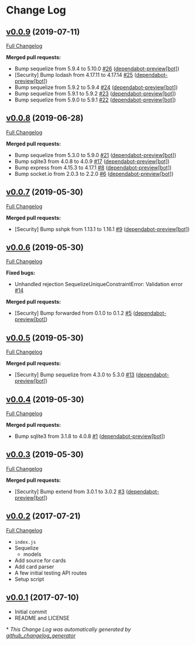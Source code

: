 # Change Log

## [v0.0.9](https://github.com/goodevilgenius/cards-with-frenemies/tree/v0.0.9) (2019-07-11)
[Full Changelog](https://github.com/goodevilgenius/cards-with-frenemies/compare/v0.0.8...v0.0.9)

**Merged pull requests:**

- Bump sequelize from 5.9.4 to 5.10.0 [\#26](https://github.com/goodevilgenius/cards-with-frenemies/pull/26) ([dependabot-preview[bot]](https://github.com/apps/dependabot-preview))
- \[Security\] Bump lodash from 4.17.11 to 4.17.14 [\#25](https://github.com/goodevilgenius/cards-with-frenemies/pull/25) ([dependabot-preview[bot]](https://github.com/apps/dependabot-preview))
- Bump sequelize from 5.9.2 to 5.9.4 [\#24](https://github.com/goodevilgenius/cards-with-frenemies/pull/24) ([dependabot-preview[bot]](https://github.com/apps/dependabot-preview))
- Bump sequelize from 5.9.1 to 5.9.2 [\#23](https://github.com/goodevilgenius/cards-with-frenemies/pull/23) ([dependabot-preview[bot]](https://github.com/apps/dependabot-preview))
- Bump sequelize from 5.9.0 to 5.9.1 [\#22](https://github.com/goodevilgenius/cards-with-frenemies/pull/22) ([dependabot-preview[bot]](https://github.com/apps/dependabot-preview))

## [v0.0.8](https://github.com/goodevilgenius/cards-with-frenemies/tree/v0.0.8) (2019-06-28)
[Full Changelog](https://github.com/goodevilgenius/cards-with-frenemies/compare/v0.0.7...v0.0.8)

**Merged pull requests:**

- Bump sequelize from 5.3.0 to 5.9.0 [\#21](https://github.com/goodevilgenius/cards-with-frenemies/pull/21) ([dependabot-preview[bot]](https://github.com/apps/dependabot-preview))
- Bump sqlite3 from 4.0.8 to 4.0.9 [\#17](https://github.com/goodevilgenius/cards-with-frenemies/pull/17) ([dependabot-preview[bot]](https://github.com/apps/dependabot-preview))
- Bump express from 4.15.3 to 4.17.1 [\#8](https://github.com/goodevilgenius/cards-with-frenemies/pull/8) ([dependabot-preview[bot]](https://github.com/apps/dependabot-preview))
- Bump socket.io from 2.0.3 to 2.2.0 [\#6](https://github.com/goodevilgenius/cards-with-frenemies/pull/6) ([dependabot-preview[bot]](https://github.com/apps/dependabot-preview))

## [v0.0.7](https://github.com/goodevilgenius/cards-with-frenemies/tree/v0.0.7) (2019-05-30)
[Full Changelog](https://github.com/goodevilgenius/cards-with-frenemies/compare/v0.0.6...v0.0.7)

**Merged pull requests:**

- \[Security\] Bump sshpk from 1.13.1 to 1.16.1 [\#9](https://github.com/goodevilgenius/cards-with-frenemies/pull/9) ([dependabot-preview[bot]](https://github.com/apps/dependabot-preview))

## [v0.0.6](https://github.com/goodevilgenius/cards-with-frenemies/tree/v0.0.6) (2019-05-30)
[Full Changelog](https://github.com/goodevilgenius/cards-with-frenemies/compare/v0.0.5...v0.0.6)

**Fixed bugs:**

- Unhandled rejection SequelizeUniqueConstraintError: Validation error [\#14](https://github.com/goodevilgenius/cards-with-frenemies/issues/14)

**Merged pull requests:**

- \[Security\] Bump forwarded from 0.1.0 to 0.1.2 [\#5](https://github.com/goodevilgenius/cards-with-frenemies/pull/5) ([dependabot-preview[bot]](https://github.com/apps/dependabot-preview))

## [v0.0.5](https://github.com/goodevilgenius/cards-with-frenemies/tree/v0.0.5) (2019-05-30)
[Full Changelog](https://github.com/goodevilgenius/cards-with-frenemies/compare/v0.0.4...v0.0.5)

**Merged pull requests:**

- \[Security\] Bump sequelize from 4.3.0 to 5.3.0 [\#13](https://github.com/goodevilgenius/cards-with-frenemies/pull/13) ([dependabot-preview[bot]](https://github.com/apps/dependabot-preview))

## [v0.0.4](https://github.com/goodevilgenius/cards-with-frenemies/tree/v0.0.4) (2019-05-30)
[Full Changelog](https://github.com/goodevilgenius/cards-with-frenemies/compare/v0.0.3...v0.0.4)

**Merged pull requests:**

- Bump sqlite3 from 3.1.8 to 4.0.8 [\#1](https://github.com/goodevilgenius/cards-with-frenemies/pull/1) ([dependabot-preview[bot]](https://github.com/apps/dependabot-preview))

## [v0.0.3](https://github.com/goodevilgenius/cards-with-frenemies/tree/v0.0.3) (2019-05-30)
[Full Changelog](https://github.com/goodevilgenius/cards-with-frenemies/compare/v0.0.2...v0.0.3)

**Merged pull requests:**

- \[Security\] Bump extend from 3.0.1 to 3.0.2 [\#3](https://github.com/goodevilgenius/cards-with-frenemies/pull/3) ([dependabot-preview[bot]](https://github.com/apps/dependabot-preview))

## [v0.0.2](https://github.com/goodevilgenius/cards-with-frenemies/tree/v0.0.2) (2017-07-21)
[Full Changelog](https://github.com/goodevilgenius/cards-with-frenemies/compare/v0.0.1...v0.0.2)

* `index.js`
* Sequelize
  - models
* Add source for cards
* Add card parser
* A few initial testing API routes
* Setup script

## [v0.0.1](https://github.com/goodevilgenius/cards-with-frenemies/tree/v0.0.1) (2017-07-10)

* Initial commit
* README and LICENSE

\* *This Change Log was automatically generated by [github_changelog_generator](https://github.com/skywinder/Github-Changelog-Generator)*
